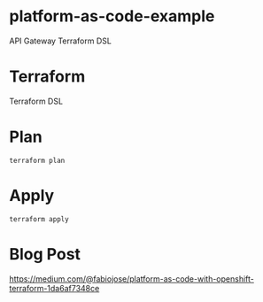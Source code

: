 # platform-as-code-example

API Gateway Terraform DSL

# Terraform

Terraform DSL

# Plan 

`terraform plan`

# Apply

`terraform apply`

# Blog Post
https://medium.com/@fabiojose/platform-as-code-with-openshift-terraform-1da6af7348ce

